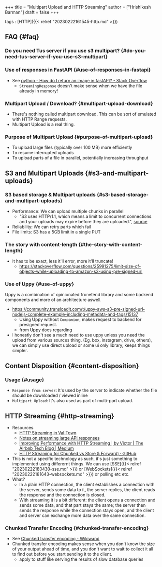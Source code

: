 +++
title = "Multipart Upload and HTTP Streaming"
author = ["Hrishikesh Barman"]
draft = false
+++

tags
: [HTTP]({{< relref "20230222161545-http.md" >}})


## FAQ {#faq}


### Do you need Tus server if you use s3 multipart? {#do-you-need-tus-server-if-you-use-s3-multipart}


### Use of responses in FastAPI {#use-of-responses-in-fastapi}

-   See [python - How do I return an image in fastAPI? - Stack Overflow](https://stackoverflow.com/questions/55873174/how-do-i-return-an-image-in-fastapi)
    -   `StreamingResponse` doesn't make sense when we have the file already in memory!


### Multipart Upload / Download? {#multipart-upload-download}

-   There's nothing called multipart download. This can be sort of emulated with HTTP Range requests.
-   Multipart Upload is a real thing.


### Purpose of Multipart Upload {#purpose-of-multipart-upload}

-   To upload large files (typically over 100 MB) more efficiently
-   To resume interrupted uploads
-   To upload parts of a file in parallel, potentially increasing throughput


## S3 and Multipart Uploads {#s3-and-multipart-uploads}


### S3 based storage &amp; Multipart uploads {#s3-based-storage-and-multipart-uploads}

-   Performance: We can upload multiple chunks in parallel
    -   "S3 uses HTTP/1.1, which means a limit to concurrent connections and your uploads may expire before they are uploaded.", [source](https://uppy.io/docs/aws-s3/#shouldusemultipartfile)
-   Reliability: We can retry parts which fail
-   File limits: S3 has a 5GB limit in a single PUT


### The story with content-length {#the-story-with-content-length}

-   It has to be exact, less it'll error, more it'll truncate!
    -   <https://stackoverflow.com/questions/25991275/limit-size-of-objects-while-uploading-to-amazon-s3-using-pre-signed-url>


### Use of Uppy {#use-of-uppy}

Uppy is a combination of opinionated fronetend library and some backend components and more of an architecture aswell.

-   <https://community.transloadit.com/t/uppy-aws-s3-pre-signed-url-nodejs-complete-example-including-metadata-and-tags/15137>
    -   Using Uppy without `Companion`, makes request to backend for presigned request.
    -   from Uppy docs regarding
-   I honestly don't see a much need to use uppy unless you need the upload from various sources thing. (Eg. box, instagram, drive, others), we can simply use direct upload or some ui only library, keeps things simpler.


## Content Disposition {#content-disposition}


### Usage {#usage}

-   `Response from server`: It's used by the server to indicate whether the file should be downloaded / viewed inline
-   `Multipart Upload`: It's also used as part of multi-part upload.


## HTTP Streaming {#http-streaming}

-   Resources
    -   [HTTP Streaming in Val Town](https://blog.val.town/blog/http-streaming/)
    -   [Notes on streaming large API responses](https://simonwillison.net/2021/Jun/25/streaming-large-api-responses/)
    -   [Improving Performance with HTTP Streaming | by Victor | The Airbnb Tech Blog | Medium](https://medium.com/airbnb-engineering/improving-performance-with-http-streaming-ba9e72c66408)
    -   [HTTP Streaming (or Chunked vs Store &amp; Forward) · GitHub](https://gist.github.com/CMCDragonkai/6bfade6431e9ffb7fe88)
-   This is not a specific technology as such, it's just something to implemented using differernt things. We can use [SSE]({{< relref "20230222180430-sse.md" >}}) or [WebSockets]({{< relref "20230222181643-websockets.md" >}}) or polling etc etc.
-   What?
    -   In a plain HTTP connection, the client establishes a connection with the server, sends some data to it, the server replies, the client reads the response and the connection is closed.
    -   With streaming it is a bit different: the client opens a connection and sends some data, and that part stays the same; the server then sends the response while the connection stays open, and the client and server can exchange more data over the same connection.


### Chunked Transfer Encoding {#chunked-transfer-encoding}

-   See [Chunked transfer encoding - Wikiwand](https://www.wikiwand.com/en/Chunked_transfer_encoding)
-   Chunked transfer encoding makes sense when you don't know the size of your output ahead of time, and you don't want to wait to collect it all to find out before you start sending it to the client.
    -   apply to stuff like serving the results of slow database queries
